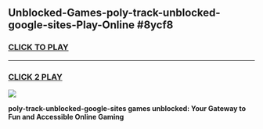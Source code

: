 
## Unblocked-Games-poly-track-unblocked-google-sites-Play-Online #8ycf8
<h3>
<a href="https://news.freeplayer.one?title=poly-track-unblocked-google-sites&ref=3">CLICK TO PLAY</a></h3>
<hr>

<h3>
<a href="https://news.freeplayer.one?title=poly-track-unblocked-google-sites&ref=3">CLICK 2 PLAY</a>
  
</h3>

<a href="https://news.freeplayer.one?title=poly-track-unblocked-google-sites&ref=3"><img src="https://clearcache.store/games.png"></a>


**poly-track-unblocked-google-sites games unblocked: Your Gateway to Fun and Accessible Online Gaming**
